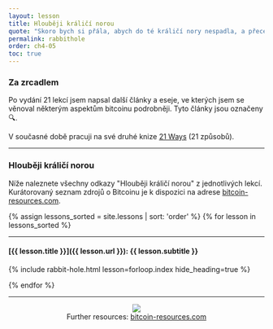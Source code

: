 ```yaml
---
layout: lesson
title: Hlouběji králičí norou
quote: "Skoro bych si přála, abych do té králičí nory nespadla, a přece, a přece - je to docela zvláštní, víte, tenhle život."
permalink: rabbithole
order: ch4-05
toc: true
---
```


### Za zrcadlem

Po vydání 21 lekcí jsem napsal další články a eseje, ve kterých jsem se 
věnoval některým aspektům bitcoinu podrobněji. Tyto články jsou označeny 🔍.

V současné době pracuji na své druhé knize [21 Ways](http://21waysbook.com/) (21 způsobů).

----

### Hlouběji králičí norou

Níže naleznete všechny odkazy "Hlouběji králičí norou" z jednotlivých lekcí. Kurátorovaný 
seznam zdrojů o Bitcoinu je k dispozici na adrese [bitcoin-resources.com][resources].

{% assign lessons_sorted = site.lessons | sort: 'order' %}
{% for lesson in lessons_sorted %}

---

#### [{{ lesson.title }}]({{ lesson.url }}): {{ lesson.subtitle }}

{% include rabbit-hole.html lesson=forloop.index hide_heading=true %}

{% endfor %}

----

<center>
<figure>
  <a href="https://bitcoin-resources.com"><img src="{{ 'assets/images/bitcoin-resources.png' | absolute_url }}"/></a>
  <figcaption>Further resources: <a href="https://bitcoin-resources.com">bitcoin-resources.com</a></figcaption>
</figure>
</center>

<!-- Links -->
[resources]: https://bitcoin-resources.com

